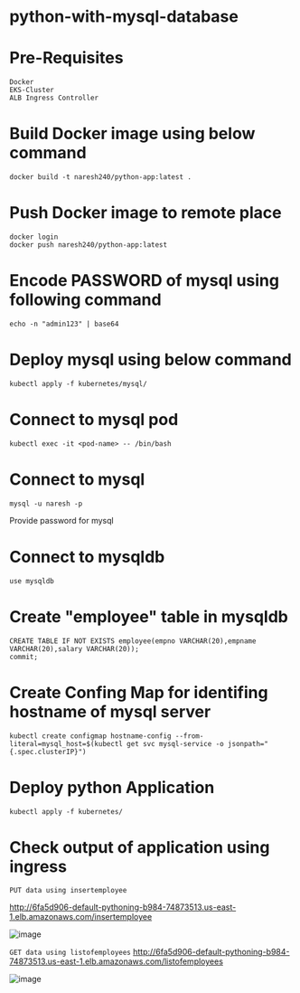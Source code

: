 # python-with-mysql-database

# Pre-Requisites
    Docker
    EKS-Cluster
    ALB Ingress Controller
# Build Docker image using below command
    docker build -t naresh240/python-app:latest .
# Push Docker image to remote place
    docker login
    docker push naresh240/python-app:latest
# Encode PASSWORD of mysql using following command
    echo -n "admin123" | base64
# Deploy mysql using below command
    kubectl apply -f kubernetes/mysql/
# Connect to mysql pod
    kubectl exec -it <pod-name> -- /bin/bash
# Connect to mysql
    mysql -u naresh -p
  Provide password for mysql
# Connect to mysqldb
    use mysqldb
# Create "employee" table in mysqldb
    CREATE TABLE IF NOT EXISTS employee(empno VARCHAR(20),empname VARCHAR(20),salary VARCHAR(20));
    commit;
# Create Confing Map for identifing hostname of mysql server
    kubectl create configmap hostname-config --from-literal=mysql_host=$(kubectl get svc mysql-service -o jsonpath="{.spec.clusterIP}")
# Deploy python Application
    kubectl apply -f kubernetes/
# Check output of application using ingress
  ````PUT data using insertemployee````
  
  http://6fa5d906-default-pythoning-b984-74873513.us-east-1.elb.amazonaws.com/insertemployee
  
  ![image](https://user-images.githubusercontent.com/58024415/122684358-90809900-d222-11eb-97f9-662a324d2ee5.png)   
  
  ````GET data using listofemployees````
  http://6fa5d906-default-pythoning-b984-74873513.us-east-1.elb.amazonaws.com/listofemployees
  
  ![image](https://user-images.githubusercontent.com/58024415/122684493-46e47e00-d223-11eb-8ae2-2722347317f7.png)

    

